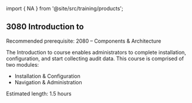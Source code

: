 import { NA } from '@site/src/training/products';

## 3080 Introduction to <NA />

Recommended prerequisite: 2080 <NA /> –  Components & Architecture

The Introduction to <NA /> course enables administrators to complete installation, configuration, and start collecting audit data. This course is comprised of two modules:

* Installation & Configuration
* Navigation & Administration

Estimated length:  1.5 hours
